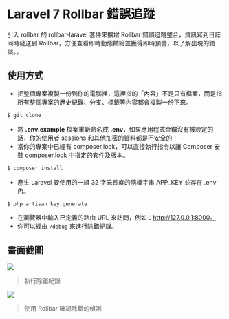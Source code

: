# Laravel 7 Rollbar 錯誤追蹤

引入 rollbar 的 rollbar-laravel 套件來擴增 Rollbar 錯誤追蹤整合，資訊寫到日誌同時發送到 Rollbar，方便查看即時動態饋給並獲得即時預警，以了解出現的錯誤。。

## 使用方式
- 把整個專案複製一份到你的電腦裡，這裡指的「內容」不是只有檔案，而是指所有整個專案的歷史紀錄、分支、標籤等內容都會複製一份下來。
```sh
$ git clone
```
- 將 __.env.example__ 檔案重新命名成 __.env__，如果應用程式金鑰沒有被設定的話，你的使用者 sessions 和其他加密的資料都是不安全的！
- 當你的專案中已經有 composer.lock，可以直接執行指令以讓 Composer 安裝 composer.lock 中指定的套件及版本。
```sh
$ composer install
```
- 產生 Laravel 要使用的一組 32 字元長度的隨機字串 APP_KEY 並存在 .env 內。
```sh
$ php artisan key:generate
```
- 在瀏覽器中輸入已定義的路由 URL 來訪問，例如：http://127.0.0.1:8000。
- 你可以經由 `/debug` 來進行除錯紀錄。

## 畫面截圖
![](https://i.imgur.com/NLeqr7l.png)
> 執行除錯紀錄

![](https://i.imgur.com/0Ld9lot.png)
> 使用 Rollbar 確認除錯的偵測